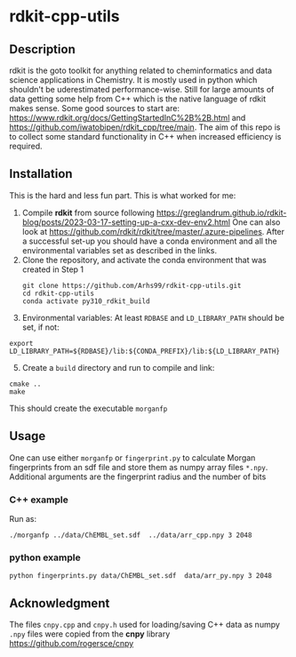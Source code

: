 # rdkit-cpp-utils

## Description
rdkit is the goto toolkit for anything related to cheminformatics and data science applications in Chemistry. It is mostly used in python which shouldn't be uderestimated performance-wise. Still for large amounts of data getting some help from C++ which is the native language of rdkit makes sense. Some good sources to start are: https://www.rdkit.org/docs/GettingStartedInC%2B%2B.html and https://github.com/iwatobipen/rdkit_cpp/tree/main. The aim of this repo is to collect some standard functionality in C++ when increased efficiency is required.

## Installation
This is the hard and less fun part. This is what worked for me:
1. Compile **rdkit** from source following https://greglandrum.github.io/rdkit-blog/posts/2023-03-17-setting-up-a-cxx-dev-env2.html One can also look at https://github.com/rdkit/rdkit/tree/master/.azure-pipelines. After a successful set-up you should have a conda environment and all the environmental variables set as described in the links.
2. Clone the repository, and activate the conda environment that was created in Step 1
   ```
   git clone https://github.com/Arhs99/rdkit-cpp-utils.git
   cd rdkit-cpp-utils
   conda activate py310_rdkit_build
   ```
4. Environmental variables: At least ```RDBASE``` and ```LD_LIBRARY_PATH``` should be set, if not:
```
export LD_LIBRARY_PATH=${RDBASE}/lib:${CONDA_PREFIX}/lib:${LD_LIBRARY_PATH}
```
5. Create a ```build``` directory and run to compile and link:
```
cmake ..
make
```
This should create the executable ```morganfp```

## Usage
One can use either ```morganfp``` or ```fingerprint.py``` to calculate Morgan fingerprints from an sdf file and store them as numpy array files ```*.npy```. Additional arguments are the fingerprint radius and the number of bits
### C++ example
Run as: 
```
./morganfp ../data/ChEMBL_set.sdf  ../data/arr_cpp.npy 3 2048
```

### python example
```
python fingerprints.py data/ChEMBL_set.sdf  data/arr_py.npy 3 2048
```
## Acknowledgment
The files ```cnpy.cpp``` and ```cnpy.h``` used for loading/saving C++ data as numpy ```.npy``` files were copied from the **cnpy** library https://github.com/rogersce/cnpy
